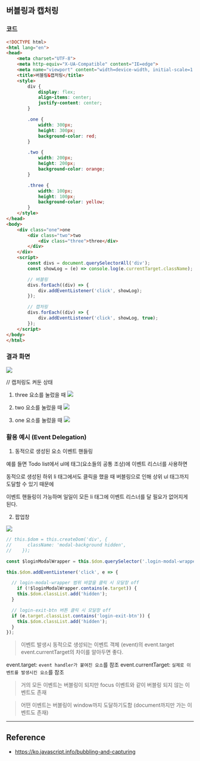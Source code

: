 ## 버블링과 캡처링
### 코드
```html
<!DOCTYPE html>
<html lang="en">
<head>
    <meta charset="UTF-8">
    <meta http-equiv="X-UA-Compatible" content="IE=edge">
    <meta name="viewport" content="width=device-width, initial-scale=1.0">
    <title>버블링&캡처링</title>
    <style>
        div {
            display: flex;
            align-items: center;
            justify-content: center;
        }

        .one {
            width: 300px;
            height: 300px;
            background-color: red;
        }

        .two {
            width: 200px;
            height: 200px;
            background-color: orange;
        }

        .three {
            width: 100px;
            height: 100px;
            background-color: yellow;
        }
    </style>
</head>
<body>
	<div class="one">one
		<div class="two">two
			<div class="three">three</div>
		</div>
	</div>
    <script>
        const divs = document.querySelectorAll('div');
        const showLog = (e) => console.log(e.currentTarget.className);

        // 버블링
        divs.forEach((div) => {
            div.addEventListener('click', showLog);
        });

        // 캡처링
        divs.forEach((div) => {
            div.addEventListener('click', showLog, true);
        });
    </script>
</body>
</html>
```

### 결과 화면
![](https://images.velog.io/images/jiseong/post/929a73dc-9e6b-4f5a-b2ac-e806a73ffaec/%E1%84%89%E1%85%B3%E1%84%8F%E1%85%B3%E1%84%85%E1%85%B5%E1%86%AB%E1%84%89%E1%85%A3%E1%86%BA%202022-01-10%20%E1%84%8B%E1%85%A9%E1%84%92%E1%85%AE%202.54.07.png)

// 캡처링도 켜둔 상태
1) three 요소를 눌렀을 때
![](https://images.velog.io/images/jiseong/post/4bb5e525-1856-4693-88d7-afa115bfa754/%E1%84%89%E1%85%B3%E1%84%8F%E1%85%B3%E1%84%85%E1%85%B5%E1%86%AB%E1%84%89%E1%85%A3%E1%86%BA%202022-01-10%20%E1%84%8B%E1%85%A9%E1%84%92%E1%85%AE%202.53.54.png)

2) two 요소를 눌렀을 때
![](https://images.velog.io/images/jiseong/post/76746406-674d-42fb-b0bf-adecd01621be/%E1%84%89%E1%85%B3%E1%84%8F%E1%85%B3%E1%84%85%E1%85%B5%E1%86%AB%E1%84%89%E1%85%A3%E1%86%BA%202022-01-10%20%E1%84%8B%E1%85%A9%E1%84%92%E1%85%AE%202.56.04.png)

3) one 요소를 눌렀을 때
![](https://images.velog.io/images/jiseong/post/30f46fd9-d579-455d-8d93-cc15308f5b40/%E1%84%89%E1%85%B3%E1%84%8F%E1%85%B3%E1%84%85%E1%85%B5%E1%86%AB%E1%84%89%E1%85%A3%E1%86%BA%202022-01-10%20%E1%84%8B%E1%85%A9%E1%84%92%E1%85%AE%202.56.13.png)


### 활용 예시 (**Event Delegation**)

1) 동적으로 생성된 요소 이벤트 핸들링

예를 들면 Todo list에서 ul에 태그(요소들의 공통 조상)에 이벤트 리스너를 사용하면 

동적으로 생성된 하위 li 태그에서도 클릭을 했을 때 버블링으로 인해 상위 ul 태그까지 도달할 수 있기 때문에

이벤트 핸들링이 가능하며 일일이 모든 li 태그에 이벤트 리스너를 달 필요가 없어지게 된다.

2) 팝업창

![](https://images.velog.io/images/jiseong/post/e599ff9f-01ee-4d2c-bfe3-bd49bf67b3a3/%E1%84%89%E1%85%B3%E1%84%8F%E1%85%B3%E1%84%85%E1%85%B5%E1%86%AB%E1%84%89%E1%85%A3%E1%86%BA%202022-01-10%20%E1%84%8B%E1%85%A9%E1%84%92%E1%85%AE%203.23.20.png)

```jsx
// this.$dom = this.createDom('div', {
//      className: 'modal-background hidden',
//    });

const $loginModalWrapper = this.$dom.querySelector('.login-modal-wrapper');

this.$dom.addEventListener('click', e => {

  // login-modal-wrapper 범위 바깥을 클릭 시 모달창 off
	if (!$loginModalWrapper.contains(e.target)) {
    this.$dom.classList.add('hidden');
  }

  // login-exit-btn 버튼 클릭 시 모달창 off
  if (e.target.classList.contains('login-exit-btn')) {
    this.$dom.classList.add('hidden');
  }
});
```

> 이벤트 발생시 동적으로 생성되는 이벤트 객체 (event)의
event.target
event.currentTarget의 차이를 알아두면 좋다.
>
event.target:  `event handler가 붙여진 요소`를 참조
event.currentTarget:  `실제로 이벤트를 발생시킨 요소`를 참조
 

> 거의 모든 이벤트는 버블링이 되지만 focus 이벤트와 같이 버블링 되지 않는 이벤트도 존재

> 어떤 이벤트는 버블링이 window까지 도달하기도함 (document까지만 가는 이벤트도 존재)


---
## Reference
- https://ko.javascript.info/bubbling-and-capturing
